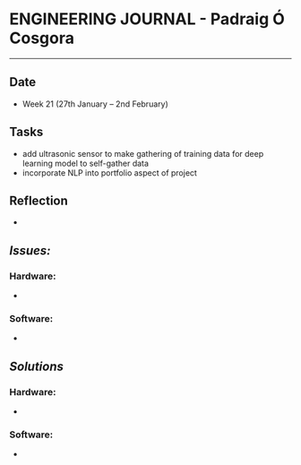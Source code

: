 
# **ENGINEERING JOURNAL - Padraig Ó Cosgora**
----------------------------------------------------------------------

## **Date**
-	Week 21 (27th January – 2nd February)

## **Tasks**
-	add ultrasonic sensor to make gathering of training data for deep learning model to self-gather data
- incorporate NLP into portfolio aspect of project

## **Reflection**
-	

## **_Issues:_**

### **Hardware:**
-	

### **Software:**
-	

## **_Solutions_**

### **Hardware:**
-	

### **Software:**
-
